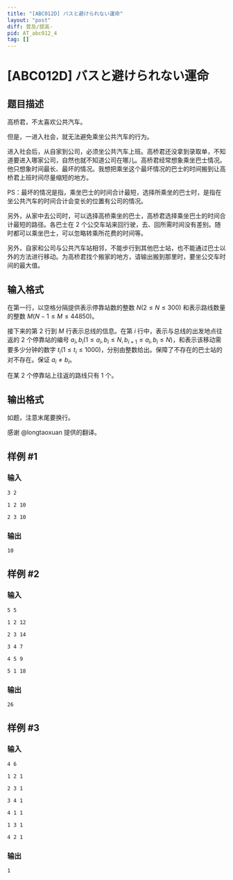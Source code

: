 ```yaml
---
title: "[ABC012D] バスと避けられない運命"
layout: "post"
diff: 普及/提高-
pid: AT_abc012_4
tag: []
---
```


# [ABC012D] バスと避けられない運命

## 题目描述

高桥君，不太喜欢公共汽车。

但是，一进入社会，就无法避免乘坐公共汽车的行为。

进入社会后，从自家到公司，必须坐公共汽车上班。高桥君还没拿到录取单，不知道要进入哪家公司，自然也就不知道公司在哪儿。高桥君经常想象乘坐巴士情况。他只想象时间最长、最坏的情况。我想把乘坐这个最坏情况的巴士的时间搬到让高桥君上班时间尽量缩短的地方。

PS：最坏的情况是指，乘坐巴士的时间合计最短，选择所乘坐的巴士时，是指在坐公共汽车的时间合计会变长的位置有公司的情况。

另外，从家中去公司时，可以选择高桥乘坐的巴士，高桥君选择乘坐巴士的时间合计最短的路径。各巴士在 $2$ 个公交车站来回行驶，去、回所需时间没有差别。随时都可以乘坐巴士，可以忽略转乘所花费的时间等。

另外，自家和公司与公共汽车站相邻，不能步行到其他巴士站，也不能通过巴士以外的方法进行移动。为高桥君找个搬家的地方，请输出搬到那里时，要坐公交车时间的最大值。

## 输入格式

在第一行，以空格分隔提供表示停靠站数的整数 $N(2\le N\le 300)$ 和表示路线数量的整数 $M(N-1\le M\le 44850)$。

接下来的第 $2$ 行到 $M$ 行表示总线的信息。在第 $i$ 行中，表示与总线的出发地点往返的 $2$ 个停靠站的编号 $a_i,b_i(1\le a_i,b_i\le N,b_{i+1}\le a_i,b_i\le N)$，和表示该移动需要多少分钟的数字 $t_i(1\le t_i\le 1000)$，分别由整数给出。保障了不存在的巴士站的对不存在。保证 $a_i\ne b_i$。

在某 $2$ 个停靠站上往返的路线只有 $1$ 个。

## 输出格式

如题，注意末尾要换行。

感谢 @longtaoxuan 提供的翻译。

## 样例 #1

### 输入

```
3 2
1 2 10
2 3 10
```

### 输出

```
10
```

## 样例 #2

### 输入

```
5 5
1 2 12
2 3 14
3 4 7
4 5 9
5 1 18
```

### 输出

```
26
```

## 样例 #3

### 输入

```
4 6
1 2 1
2 3 1
3 4 1
4 1 1
1 3 1
4 2 1
```

### 输出

```
1
```

